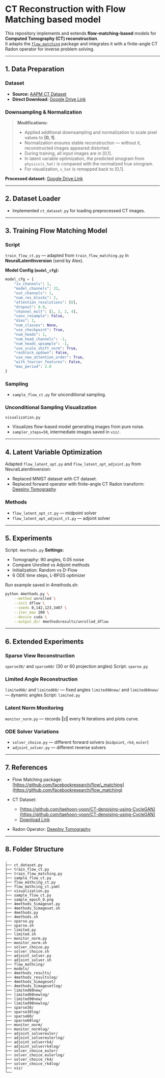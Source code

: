 # CT Reconstruction with Flow Matching based model

This repository implements and extends **flow-matching-based** models for **Computed Tomography (CT) reconstruction**.  
It adapts the [`flow_matching`](https://github.com/facebookresearch/flow_matching) package and integrates it with a finite-angle CT Radon operator for inverse problem solving.

---

## 1. Data Preparation

### Dataset
- **Source:** [AAPM CT Dataset](https://github.com/taehoon-yoon/CT-denoising-using-CycleGAN?tab=readme-ov-file)  
- **Direct Download:** [Google Drive Link](https://drive.google.com/file/d/1Ov6yyzbnCC_gYNuk6RS6EfvVAoSqKGUC/view?usp=sharing)

### Downsampling & Normalization

> **Modifications:**  
> - Applied additional downsampling and normalization to scale pixel values to **[0, 1]**.  
> - Normalization ensures stable reconstruction — without it, reconstructed images appeared distorted.  
> - During training, all input images are in [0,1].  
> - In latent variable optimization, the predicted sinogram from `physics(x_hat)` is compared with the normalized true sinogram.  
> - For visualization, `x_hat` is remapped back to [0,1].

**Processed dataset:** [Google Drive Link](https://drive.google.com/file/d/1OB-VirFBX22-zQX2QMpVvmwYeE3WUVD1/view?usp=drive_link)

---

## 2. Dataset Loader

- Implemented `ct_dataset.py` for loading preprocessed CT images.

---

## 3. Training Flow Matching Model

### Script
`train_flow_ct.py` — adapted from `train_flow_matching.py` in **NeuralLatentInversion** (send by Alex).

**Model Config (`model_cfg`):**
```python
model_cfg = {
    "in_channels": 1,
    "model_channels": 32,
    "out_channels": 1,
    "num_res_blocks": 2,
    "attention_resolutions": [8],
    "dropout": 0.0,
    "channel_mult": [1, 2, 2, 4],
    "conv_resample": False,
    "dims": 2,
    "num_classes": None,
    "use_checkpoint": True,
    "num_heads": 1,
    "num_head_channels": -1,
    "num_heads_upsample": -1,
    "use_scale_shift_norm": True,
    "resblock_updown": False,
    "use_new_attention_order": True,
    "with_fourier_features": False,
    "max_period": 2.0
}
````

### Sampling
* `sample_flow_ct.py` for unconditional sampling.

### Unconditional Sampling Visualization

`visualization.py`

* Visualizes flow-based model generating images from pure noise.
* `sampler_steps=50`, intermediate images saved in `viz/`.

---

## 4. Latent Variable Optimization

Adapted `flow_latent_opt.py` and `flow_latent_opt_adjoint.py` from NeuralLatentInversion:

* Replaced MNIST dataset with CT dataset.
* Replaced forward operator with finite-angle CT Radon transform:
  [DeepInv Tomography](https://deepinv.github.io/deepinv/api/stubs/deepinv.physics.Tomography.html#deepinv.physics.Tomography)

### Methods

* `flow_latent_opt_ct.py` — midpoint solver
* `flow_latent_opt_adjoint_ct.py` — adjoint solver

---

## 5. Experiments

Script: `4methods.py`
**Settings:**

* Tomography: 90 angles, 0.05 noise
* Compare Unrolled vs Adjoint methods
* Initialization: Random vs D-Flow
* 6 ODE time steps, L-BFGS optimizer

Run example saved in 4methods.sh:

```bash
python 4methods.py \
    --method unrolled \
    --init dflow \
    --seeds 0,142,123,3407 \
    --iter_max 200 \
    --device cuda \
    --output_dir 4methodsresults/unrolled_dflow
```

---

## 6. Extended Experiments

### Sparse View Reconstruction

`sparse30/` and `sparse60/` (30 or 60 projection angles)
Script: `sparse.py`

### Limited Angle Reconstruction

`limited90/` and `limited60/` — fixed angles
`limited90new/` and `limited60new/` — dynamic angles
Script: `limited.py`

### Latent Norm Monitoring

`monitor_norm.py` — records ‖z‖ every N iterations and plots curve.

### ODE Solver Variations

* `solver_choice.py` — different forward solvers (`midpoint`, `rk4`, `euler`)
* `adjoint_solver.py` — different reverse solvers

---

## 7. References

* Flow Matching package: [https://github.com/facebookresearch/flow\_matching](https://github.com/facebookresearch/flow_matching)
* CT Dataset:

  * [https://github.com/taehoon-yoon/CT-denoising-using-CycleGAN](https://github.com/taehoon-yoon/CT-denoising-using-CycleGAN)
  * [Download Link](https://drive.google.com/file/d/1Ov6yyzbnCC_gYNuk6RS6EfvVAoSqKGUC/view?usp=sharing)
* Radon Operator: [DeepInv Tomography](https://deepinv.github.io/deepinv/api/stubs/deepinv.physics.Tomography.html#deepinv.physics.Tomography)

---

## 8. Folder Structure

```
.
├── ct_dataset.py
├── train_flow_ct.py
├── train_flow_matching.py
├── sample_flow_ct.py
├── flow_mathcing_ct.py
├── flow_mathcing_ct.yaml
├── visualization.py
├── sample_flow_ct.py
├── sample_epoch_0.png
├── 4methods_5imageset.py
├── 4methods_5imageset.sh
├── 4methods.py
├── 4methods.sh
├── sparse.py
├── sparse.sh
├── limited.py
├── limited.sh
├── monitor_norm.py
├── monitor_norm.sh
├── solver_choice.py
├── solver_choice.sh
├── adjoint_solver.py
├── adjoint_solver.sh
├── flow_mathcing/
├── models/
├── 4methods_results/
├── 4methods_resultslog/
├── 4methods_5imageset/
├── 4methods_5imagesetlog/
├── limited60new/
├── limited60newlog/
├── limited90new/
├── limited90newlog/
├── sparse30/
├── sparse30log/
├── sparse60/
├── sparse60log/
├── monitor_norm/
├── monitor_normlog/
├── adjoint_solvereuler/
├── adjoint_solvereulerlog/
├── adjoint_solverrk4/
├── adjoint_solverrk4log/
├── solver_choice_euler/
├── solver_choice_eulerlog/
├── solver_choice_rk4/
├── solver_choice_rk4log/
├── viz/
└── 
```
